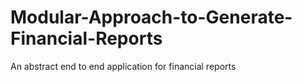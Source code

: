 # Modular-Approach-to-Generate-Financial-Reports
An abstract end to end application for financial reports
